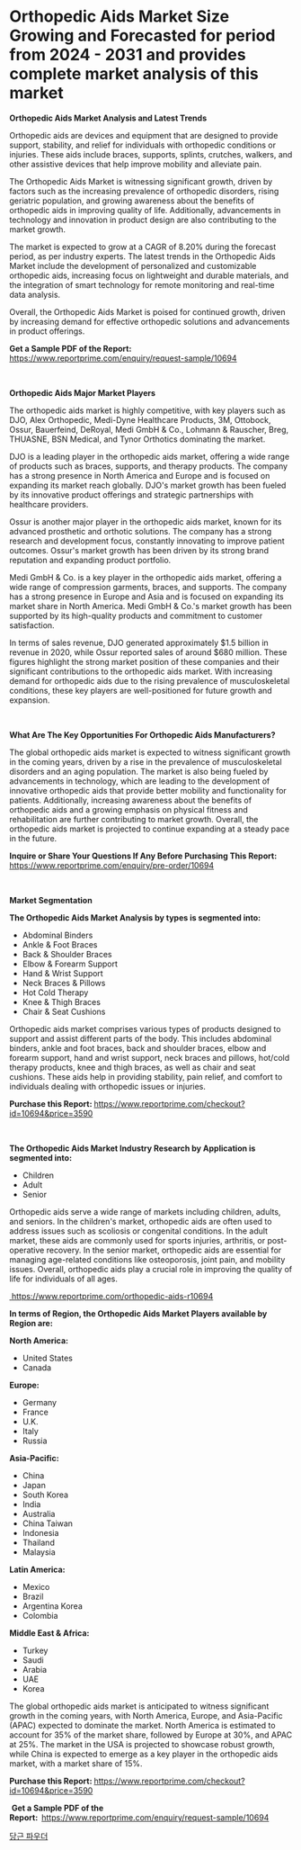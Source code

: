<p><h1>Orthopedic Aids Market Size Growing and Forecasted for period from 2024 - 2031 and provides complete market analysis of this market</h1></p><p><strong>Orthopedic Aids Market Analysis and Latest Trends</strong></p>
<p><p>Orthopedic aids are devices and equipment that are designed to provide support, stability, and relief for individuals with orthopedic conditions or injuries. These aids include braces, supports, splints, crutches, walkers, and other assistive devices that help improve mobility and alleviate pain.</p><p>The Orthopedic Aids Market is witnessing significant growth, driven by factors such as the increasing prevalence of orthopedic disorders, rising geriatric population, and growing awareness about the benefits of orthopedic aids in improving quality of life. Additionally, advancements in technology and innovation in product design are also contributing to the market growth.</p><p>The market is expected to grow at a CAGR of 8.20% during the forecast period, as per industry experts. The latest trends in the Orthopedic Aids Market include the development of personalized and customizable orthopedic aids, increasing focus on lightweight and durable materials, and the integration of smart technology for remote monitoring and real-time data analysis.</p><p>Overall, the Orthopedic Aids Market is poised for continued growth, driven by increasing demand for effective orthopedic solutions and advancements in product offerings.</p></p>
<p><strong>Get a Sample PDF of the Report:&nbsp;</strong> <a href="https://www.reportprime.com/enquiry/request-sample/10694">https://www.reportprime.com/enquiry/request-sample/10694</a></p>
<p>&nbsp;</p>
<p><strong>Orthopedic Aids Major Market Players</strong></p>
<p><p>The orthopedic aids market is highly competitive, with key players such as DJO, Alex Orthopedic, Medi-Dyne Healthcare Products, 3M, Ottobock, Ossur, Bauerfeind, DeRoyal, Medi GmbH & Co., Lohmann & Rauscher, Breg, THUASNE, BSN Medical, and Tynor Orthotics dominating the market.</p><p>DJO is a leading player in the orthopedic aids market, offering a wide range of products such as braces, supports, and therapy products. The company has a strong presence in North America and Europe and is focused on expanding its market reach globally. DJO's market growth has been fueled by its innovative product offerings and strategic partnerships with healthcare providers.</p><p>Ossur is another major player in the orthopedic aids market, known for its advanced prosthetic and orthotic solutions. The company has a strong research and development focus, constantly innovating to improve patient outcomes. Ossur's market growth has been driven by its strong brand reputation and expanding product portfolio.</p><p>Medi GmbH & Co. is a key player in the orthopedic aids market, offering a wide range of compression garments, braces, and supports. The company has a strong presence in Europe and Asia and is focused on expanding its market share in North America. Medi GmbH & Co.'s market growth has been supported by its high-quality products and commitment to customer satisfaction.</p><p>In terms of sales revenue, DJO generated approximately $1.5 billion in revenue in 2020, while Ossur reported sales of around $680 million. These figures highlight the strong market position of these companies and their significant contributions to the orthopedic aids market. With increasing demand for orthopedic aids due to the rising prevalence of musculoskeletal conditions, these key players are well-positioned for future growth and expansion.</p></p>
<p>&nbsp;</p>
<p><strong>What Are The Key Opportunities For Orthopedic Aids Manufacturers?</strong></p>
<p><p>The global orthopedic aids market is expected to witness significant growth in the coming years, driven by a rise in the prevalence of musculoskeletal disorders and an aging population. The market is also being fueled by advancements in technology, which are leading to the development of innovative orthopedic aids that provide better mobility and functionality for patients. Additionally, increasing awareness about the benefits of orthopedic aids and a growing emphasis on physical fitness and rehabilitation are further contributing to market growth. Overall, the orthopedic aids market is projected to continue expanding at a steady pace in the future.</p></p>
<p><strong>Inquire or Share Your Questions If Any Before Purchasing This Report:</strong> <a href="https://www.reportprime.com/enquiry/pre-order/10694">https://www.reportprime.com/enquiry/pre-order/10694</a></p>
<p>&nbsp;</p>
<p><strong>Market Segmentation</strong></p>
<p><strong>The Orthopedic Aids Market Analysis by types is segmented into:</strong></p>
<p><ul><li>Abdominal Binders</li><li>Ankle & Foot Braces</li><li>Back & Shoulder Braces</li><li>Elbow & Forearm Support</li><li>Hand & Wrist Support</li><li>Neck Braces & Pillows</li><li>Hot Cold Therapy</li><li>Knee & Thigh Braces</li><li>Chair & Seat Cushions</li></ul></p>
<p><p>Orthopedic aids market comprises various types of products designed to support and assist different parts of the body. This includes abdominal binders, ankle and foot braces, back and shoulder braces, elbow and forearm support, hand and wrist support, neck braces and pillows, hot/cold therapy products, knee and thigh braces, as well as chair and seat cushions. These aids help in providing stability, pain relief, and comfort to individuals dealing with orthopedic issues or injuries.</p></p>
<p><strong>Purchase this Report:&nbsp;</strong><a href="https://www.reportprime.com/checkout?id=10694&price=3590">https://www.reportprime.com/checkout?id=10694&price=3590</a></p>
<p>&nbsp;</p>
<p><strong>The Orthopedic Aids Market Industry Research by Application is segmented into:</strong></p>
<p><ul><li>Children</li><li>Adult</li><li>Senior</li></ul></p>
<p><p>Orthopedic aids serve a wide range of markets including children, adults, and seniors. In the children's market, orthopedic aids are often used to address issues such as scoliosis or congenital conditions. In the adult market, these aids are commonly used for sports injuries, arthritis, or post-operative recovery. In the senior market, orthopedic aids are essential for managing age-related conditions like osteoporosis, joint pain, and mobility issues. Overall, orthopedic aids play a crucial role in improving the quality of life for individuals of all ages.</p></p>
<p><a href="https://www.reportprime.com/orthopedic-aids-r10694">&nbsp;https://www.reportprime.com/orthopedic-aids-r10694</a></p>
<p><strong>In terms of Region, the Orthopedic Aids Market Players available by Region are:</strong></p>
<p>
    <p> <strong> North America: </strong>
        <ul>
            <li>United States</li>
            <li>Canada</li>
        </ul>
        </p> 
    <p> <strong> Europe: </strong>
        <ul>
            <li>Germany</li>
            <li>France</li>
            <li>U.K.</li>
            <li>Italy</li>
            <li>Russia</li>
        </ul>
        </p> 
    <p> <strong> Asia-Pacific: </strong>
        <ul>
            <li>China</li>
            <li>Japan</li>
            <li>South Korea</li>
            <li>India</li>
            <li>Australia</li>
            <li>China Taiwan</li>
            <li>Indonesia</li>
            <li>Thailand</li>
            <li>Malaysia</li>
        </ul>
        </p> 
    <p> <strong> Latin America: </strong>
        <ul>
            <li>Mexico</li>
            <li>Brazil</li>
            <li>Argentina Korea</li>
            <li>Colombia</li>
        </ul>
        </p> 
    <p> <strong> Middle East & Africa: </strong>
        <ul>
            <li>Turkey</li>
            <li>Saudi</li>
            <li>Arabia</li>
            <li>UAE</li>
            <li>Korea</li>
        </ul>
    </p>
    </p>
<p><p>The global orthopedic aids market is anticipated to witness significant growth in the coming years, with North America, Europe, and Asia-Pacific (APAC) expected to dominate the market. North America is estimated to account for 35% of the market share, followed by Europe at 30%, and APAC at 25%. The market in the USA is projected to showcase robust growth, while China is expected to emerge as a key player in the orthopedic aids market, with a market share of 15%.</p></p>
<p><strong>Purchase this Report: </strong><a href="https://www.reportprime.com/checkout?id=10694&price=3590">https://www.reportprime.com/checkout?id=10694&price=3590</a></p>
<p>&nbsp;<strong>Get a Sample PDF of the Report:&nbsp;&nbsp;</strong><a href="https://www.reportprime.com/enquiry/request-sample/10694">https://www.reportprime.com/enquiry/request-sample/10694</a></p>
<p><strong></strong></p>
<p><p><a href="https://github.com/crfsywufhm81415/Market-Research-Report-List-1/blob/main/212542622050.md">당근 파우더</a></p></p>